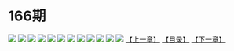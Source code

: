 # 166期
![](https://mao.mhtupian.com/uploads/img/7563/74833/001.jpg)
![](https://mao.mhtupian.com/uploads/img/7563/74833/002.jpg)
![](https://mao.mhtupian.com/uploads/img/7563/74833/003.jpg)
![](https://mao.mhtupian.com/uploads/img/7563/74833/004.jpg)
![](https://mao.mhtupian.com/uploads/img/7563/74833/005.jpg)
![](https://mao.mhtupian.com/uploads/img/7563/74833/006.jpg)
![](https://mao.mhtupian.com/uploads/img/7563/74833/007.jpg)
![](https://mao.mhtupian.com/uploads/img/7563/74833/008.jpg)
![](https://mao.mhtupian.com/uploads/img/7563/74833/009.jpg)
![](https://mao.mhtupian.com/uploads/img/7563/74833/010.jpg)
![](https://mao.mhtupian.com/uploads/img/7563/74833/011.jpg)
![](https://mao.mhtupian.com/uploads/img/7563/74833/012.jpg)
[【上一章】](./116.md)
[【目录】](./READMD.md)
[【下一章】](./118.md)
